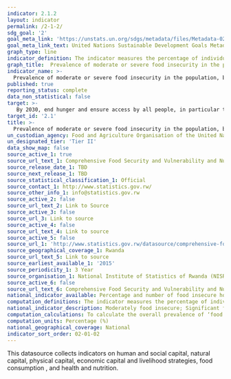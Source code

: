 ```yaml
---
indicator: 2.1.2
layout: indicator
permalink: /2-1-2/
sdg_goal: '2'
goal_meta_link: 'https://unstats.un.org/sdgs/metadata/files/Metadata-02-01-02.pdf'
goal_meta_link_text: United Nations Sustainable Development Goals Metadata (pdf 894kB)
graph_type: line
indicator_definition: The indicator measures the percentage of individuals in the population who have experienced food insecurity at moderate or severe levels during the reference period. The severity of food insecurity, defined as a latent trait, is measured on the Food Insecurity Experience Scale global reference scale, a measurement standard established by FAO through the application of the Food Insecurity Experience Scale in more than 140 countries worldwide, starting in 2014.  
graph_title:  Prevalence of moderate or severe food insecurity in the population, based on CARI 
indicator_name: >-
  Prevalence of moderate or severe food insecurity in the population, based on the Food Insecurity Experience Scale (FIES)
published: true
reporting_status: complete
data_non_statistical: false
target: >-
   By 2030, end hunger and ensure access by all people, in particular the poor and people in vulnerable situations, including infants, to safe, nutritious and sufficient food all year round 
target_id: '2.1'
title: >-
  Prevalence of moderate or severe food insecurity in the population, based on CARI
un_custodian_agency: Food and Agriculture Organisation of the United Nations (FAO) 
un_designated_tier: 'Tier II'
data_show_map: false
source_active_1: true
source_url_text_1: Comprehensive Food Security and Vulnerability and Nutrition Analysis Survey (CFSVA)
source_release_date_1: TBD
source_next_release_1: TBD
source_statistical_classification_1: Official
source_contact_1: http://www.statistics.gov.rw/
source_other_info_1: info@statistics.gov.rw
source_active_2: false
source_url_text_2: Link to Source
source_active_3: false
source_url_3: Link to source
source_active_4: false
source_url_text_4: Link to source
source_active_5: false
source_url_1: 'http://www.statistics.gov.rw/datasource/comprehensive-food-security-and-vulnerability-and-nutrition-analysis-survey-cfsva'
source_geographical_coverage_1: Rwanda
source_url_text_5: Link to source
source_earliest_available_1: '2015'
source_periodicity_1: 3 Year
source_organisation_1: National Institute of Statistics of Rwanda (NISR)
source_active_6: false
source_url_text_6: Comprehensive Food Security and Vulnerability and Nutrition Analysis Survey (CFSVA)
national_indicator_available: Percentage and number of food insecure households by province and district
computation_definitions: The indicator measures the percentage of individuals in the population who have experienced food insecurity at moderate or severe levels during the reference period. The severity of food insecurity, defined as a latent trait, is measured on the Food Insecurity Experience Scale global reference scale, a measurement standard established by FAO through the application of the Food Insecurity Experience Scale in more than 140 countries worldwide, starting in 2014.
national_indicator_description: Moderately food insecure; Significant food consumption gaps. These households use a high share of their budget to cover food needs and the majority of households have to use negative coping strategies in order to make a living, although only a few use the more serious coping strategies. Severely food insecure; Poor food consumption and the majority of households are using a very high share of their budget to acquire food. Almost half of these households have used one of the most serious irreversible coping strategies with the resulting risk of further deteriorating their food security situation.
computation_calculations: To calculate the overall prevalence of ‘food insecurity’ in the population, It is the sum of the rates of the two most severe categories (‘moderately food insecure’ and ‘severely food insecure’)
computation_units: Percentage (%)
national_geographical_coverage: National
indicator_sort_order: 02-01-02
---
```

This datasource collects indicators on human and social capital, natural capital, physical capital, economic capital and livelihood strategies, food consumption , and health and nutrition.
